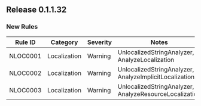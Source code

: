 ## Release 0.1.1.32

### New Rules

Rule ID | Category | Severity | Notes
--------|----------|----------|-------
NLOC0001 | Localization | Warning | UnlocalizedStringAnalyzer, AnalyzeLocalization
NLOC0002 | Localization | Warning | UnlocalizedStringAnalyzer, AnalyzeImplicitLocalization
NLOC0003 | Localization | Warning | UnlocalizedStringAnalyzer, AnalyzeResourceLocalization
